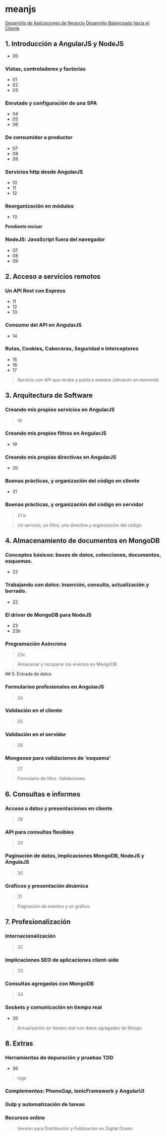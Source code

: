 # meanjs

[Desarrollo de Aplicaciones de Negocio](https://prezi.com/jisnmkx87-su/angularjs-desarrollo-simple-de-potentes-aplicaciones-multiplataforma/)
[Desarrollo Balanceado hacia el Cliente](https://prezi.com/wyrvtgn56axa/client-side/)


## 1. Introducción a AngularJS y NodeJS
- 00

### Vistas, controladores y factorías
- 01
- 02
- 03

### Enrutado y configuración de una SPA
- 04
- 05
- 06

### De consumidor a productor
- 07
- 08
- 09

### Servicios http desde AngularJS
- 10
- 11
- 12


### Reorganización en módulos
- 13


**Pendiente revisar**


### NodeJS: JavaScript fuera del navegador
- 07
- 08
- 09

## 2. Acceso a servicios remotos


### Un API Rest con Express
- 11
- 12
- 13


### Consumo del API en AngularJS
- 14


### Rutas, Cookies, Cabeceras, Seguridad e Interceptores
- 15
- 16
- 17


> Servicio con API que recibe y publica eventos (*almacén en memoria*)


## 3. Arquitectura de Software

### Creando mis propios servicios en AngularJS

> 18 

### Creando mis propios filtros en AngularJS
- 19

### Creando mis propias directivas en AngularJS
- 20

### Buenas prácticas, y organización del código en cliente 
- 21

### Buenas prácticas, y organización del código en servidor

> 21 b


> Un servicio, un filtro, una directiva y organización del código


## 4. Almacenamiento de documentos en MongoDB

### Conceptos básicos: bases de datos, colecciones, documentos, esquemas.
- 22

### Trabajando con datos: Inserción, consulta, actualización y borrado.
- 22

### El driver de MongoDB para NodeJS
- 23
- 23b

### Programación Asíncrona

> 23c


> Almacenar y recuperar los eventos en MongoDB


## 5. Entrada de datos 

### Formularios profesionales en AngularJS

> 24

### Validación en el cliente

> 25

### Validación en el servidor

> 26

### Mongoose para validaciones de ‘esquema’

> 27


> Formulario de filtro. Validaciones.


## 6. Consultas e informes

### Acceso a datos y presentaciones en cliente

> 28

### API para consultas flexibles

> 29

### Paginación de datos, implicaciones MongoDB, NodeJS y AngulaJS

> 30

### Gráficos y presentación dinámica

> 31


> Paginación de eventos y un gráfico 


## 7. Profesionalización

### Internacionalización

> 32


### Implicaciones SEO de aplicaciones client-side

> 33


### Consultas agregadas con MongoDB

> 34 

### Sockets y comunicación en tiempo real
- 35


> Actualización en tiempo real con datos agregados de Mongo



## 8. Extras

### Herramientas de depuración y pruebas TDD
- 36

> logs

### Complementos: PhoneGap, IonicFramework y AngularUI

### Gulp y automatización de tareas

### Recursos online
  

> Versión para Distribución y Publicación en Digital Ocean



